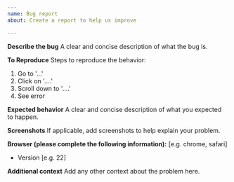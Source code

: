 ```yaml
---
name: Bug report
about: Create a report to help us improve

---
```


<!-- Before submmitting a bug, make sure that you have read the documentation and the general FAQ in the readme. -->

**Describe the bug**
A clear and concise description of what the bug is.

**To Reproduce**
Steps to reproduce the behavior:
1. Go to '...'
2. Click on '....'
3. Scroll down to '....'
4. See error

**Expected behavior**
A clear and concise description of what you expected to happen.

**Screenshots**
If applicable, add screenshots to help explain your problem.

**Browser (please complete the following information):**
[e.g. chrome, safari]
 - Version [e.g. 22]

**Additional context**
Add any other context about the problem here.
